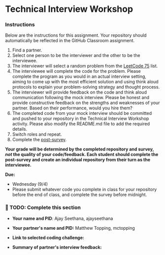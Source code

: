 # Technical Interview Workshop

### Instructions

Below are the instructions for this assignment. Your repository should automatically be reflected in the GitHub Classroom assignment.

1. Find a partner.
2. Select one person to be the interviewer and the other to be the interviewee. 
3. The interviewer will select a random problem from the [LeetCode 75](https://leetcode.com/studyplan/leetcode-75/) list.
4. The interviewee will complete the code for the problem. Please complete the program as you would in an actual interview setting, aiming to come up with the most efficient solution and using think aloud protocols to explain your problem-solving strategy and thought process.
5. The interviewer will provide feedback on the code and think aloud communication following the mock interview. Please be honest and provide constructive feedback on the strengths and weaknesses of your partner. Based on their performance, would you hire them?
6. The completed code from your mock interview should be committed and pushed to your repository in the Technical Interview Workshop activity. Please also modify the README.md file to add the required details.
7. Switch roles and repeat.
8. Complete the [post-survey](https://docs.google.com/forms/d/e/1FAIpQLSd0smF8S_8LIQJaGzKjYrnEpfVRCvnz8LHLE0tg5IuqA8QQMQ/viewform?usp=sf_link).

**Your grade will be determined by the completed repository and survey, _not_ the quality of your code/feedback. Each student should complete the post-survey and create an individual repository from their turn as the interviewee.**

**Due:** 

* Wednesday (9/4)
* Please submit whatever code you complete in class for your repository before the end of class, and complete the survey before midnight.

### 📝 TODO: Complete this section

* **Your name and PID**: Ajay Seethana, ajayseethana

* **Your partner's name and PID:** Matthew Topping, mctopping

* **Link to selected coding challenge:**

* **Summary of partner's interview feedback:**
